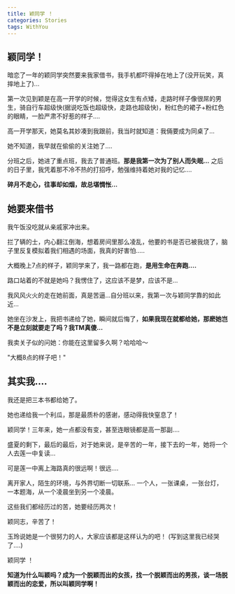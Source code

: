 ```yaml
---
title: 颖同学 ！
categories: Stories
tags: WithYou
---
```


## 颖同学！

暗恋了一年的颖同学突然要来我家借书，我手机都吓得掉在地上了(没开玩笑，真摔地上了)...

第一次见到颖是在高一开学的时候，觉得这女生有点矮，走路时样子像很屌的男生，骑自行车超级快(据说吃饭也超级快，走路也超级快)，粉红色的裙子+粉红色的眼睛，一脸严肃不好惹的样子....

高一开学那天，她莫名其妙凑到我跟前，我当时就知道：我倆要成为同桌了...

她不知道，我早就在偷偷的关注她了....

分班之后，她进了重点班，我去了普通班。**那是我第一次为了别人而失眠...**
之后的日子里，我凭着那不冷不热的打招呼，勉强维持着她对我的记忆....

**碎月不走心，往事却如烟，故总堪惆怅...**

## 她要来借书

我午饭没吃就从亲戚家冲出来。

拦了辆的士，内心翻江倒海，想着房间里那么凌乱，他要的书是否已被我烧了，脑子里反复模拟着我们相遇的场面，我真的好害怕.....

大概晚上7点的样子，颖同学来了，我一路都在跑，**是用生命在奔跑....**

路口站着的不就是她吗？我愣住了，这应该不是梦，应该不是...

我风风火火的走在她前面，真是苦逼...自分班以来，我第一次与颖同学靠的如此近...

她坐在沙发上，我把书递给了她，瞬间就后悔了，**如果我现在就都给她，那麽她岂不是立刻就要走了吗？我TM真傻...**

我卖关子似的问她：你能在这里留多久啊？哈哈哈～

"大概8点的样子吧！"

## 其实我....

我还是把三本书都给她了。

她也递给我一个利瓜，那是最质朴的感谢，感动得我快窒息了！

颖同学！三年来，她一点都没有变，甚至连眼镜都是高一那副....

盛夏的剩下，最后的最后，对于她来说，是辛苦的一年，接下去的一年，她将一个人去莲一中复读...

可是莲一中离上海路真的很远啊！很远....

离开家人，陌生的环境，与外界切断一切联系...
一个人，一张课桌，一张台灯，一本题海，从一个凌晨坐到另一个凌晨。

这些我们都经历过的苦，她要经历两次！

颖同志，辛苦了！

玉玲说她是一个很努力的人，大家应该都是这样认为的吧！
(写到这里我已经哭了....)

颖同学 ！

**知道为什么叫颖吗？成为一个脱颖而出的女孩，找一个脱颖而出的男孩，谈一场脱颖而出的恋爱，所以叫颖同学啊！**
